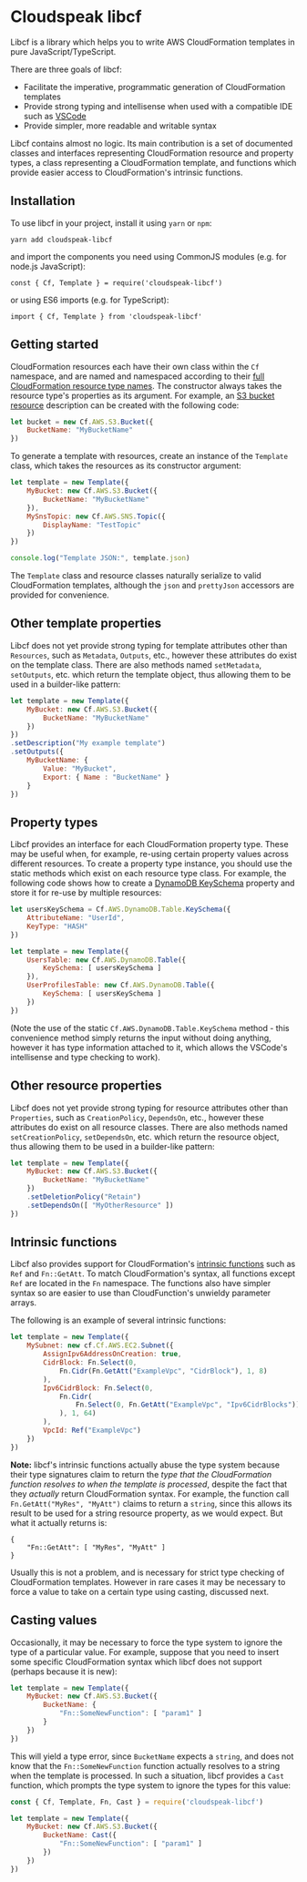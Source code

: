 # Cloudspeak libcf

Libcf is a library which helps you to write AWS CloudFormation templates in pure JavaScript/TypeScript.

There are three goals of libcf:

* Facilitate the imperative, programmatic generation of CloudFormation templates
* Provide strong typing and intellisense when used with a compatible IDE such as [VSCode](https://code.visualstudio.com/)
* Provide simpler, more readable and writable syntax

Libcf contains almost no logic.  Its main contribution is a set of documented classes and interfaces representing CloudFormation resource and property types, a class representing a CloudFormation template, and functions which provide easier access to CloudFormation's intrinsic functions.

## Installation

To use libcf in your project, install it using `yarn` or `npm`:

```
yarn add cloudspeak-libcf
```

and import the components you need using CommonJS modules (e.g. for node.js JavaScript):

```
const { Cf, Template } = require('cloudspeak-libcf')
```

or using ES6 imports (e.g. for TypeScript):

```
import { Cf, Template } from 'cloudspeak-libcf'
```

## Getting started

CloudFormation resources each have their own class within the `Cf` namespace, and are named and namespaced according to their [full CloudFormation resource type names](https://docs.aws.amazon.com/AWSCloudFormation/latest/UserGuide/aws-template-resource-type-ref.html).  The constructor always takes the resource type's properties as its argument.  For example, an [S3 bucket resource](https://docs.aws.amazon.com/AWSCloudFormation/latest/UserGuide/aws-properties-s3-bucket.html) description can be created with the following code:

```javascript
let bucket = new Cf.AWS.S3.Bucket({
    BucketName: "MyBucketName"
})
```

To generate a template with resources, create an instance of the `Template` class, which takes the resources as its constructor argument:

```javascript
let template = new Template({
    MyBucket: new Cf.AWS.S3.Bucket({
        BucketName: "MyBucketName"
    }),
    MySnsTopic: new Cf.AWS.SNS.Topic({
        DisplayName: "TestTopic"
    })
})

console.log("Template JSON:", template.json)
```

The `Template` class and resource classes naturally serialize to valid CloudFormation templates, although the `json` and `prettyJson` accessors are provided for convenience.


## Other template properties

Libcf does not yet provide strong typing for template attributes other than `Resources`, such as `Metadata`, `Outputs`, etc., however these attributes do exist on the template class.  There are also methods named `setMetadata`, `setOutputs`, etc. which return the template object, thus allowing them to be used in a builder-like pattern:

```javascript
let template = new Template({
    MyBucket: new Cf.AWS.S3.Bucket({
        BucketName: "MyBucketName"
    })
})
.setDescription("My example template")
.setOutputs({
    MyBucketName: {
        Value: "MyBucket",
        Export: { Name : "BucketName" }
    }
})
```

## Property types

Libcf provides an interface for each CloudFormation property type.  These may be useful when, for example, re-using certain property values across different resources.  To create a property type instance, you should use the static methods which exist on each resource type class.  For example, the following code shows how to create a [DynamoDB KeySchema](https://docs.aws.amazon.com/AWSCloudFormation/latest/UserGuide/aws-properties-dynamodb-keyschema.html) property and store it for re-use by multiple resources:

```javascript
let usersKeySchema = Cf.AWS.DynamoDB.Table.KeySchema({
    AttributeName: "UserId",
    KeyType: "HASH"
})

let template = new Template({
    UsersTable: new Cf.AWS.DynamoDB.Table({
        KeySchema: [ usersKeySchema ]
    }),
    UserProfilesTable: new Cf.AWS.DynamoDB.Table({
        KeySchema: [ usersKeySchema ]
    })
})
```

(Note the use of the static `Cf.AWS.DynamoDB.Table.KeySchema` method - this convenience method simply returns the input without doing anything, however it has type information attached to it, which allows the VSCode's intellisense and type checking to work).

## Other resource properties

Libcf does not yet provide strong typing for resource attributes other than `Properties`, such as `CreationPolicy`, `DependsOn`, etc., however these attributes do exist on all resource classes.  There are also methods named `setCreationPolicy`, `setDependsOn`, etc. which return the resource object, thus allowing them to be used in a builder-like pattern:

```javascript
let template = new Template({
    MyBucket: new Cf.AWS.S3.Bucket({
        BucketName: "MyBucketName"
    })
    .setDeletionPolicy("Retain")
    .setDependsOn([ "MyOtherResource" ])
})
```

## Intrinsic functions

Libcf also provides support for CloudFormation's [intrinsic functions](https://docs.aws.amazon.com/AWSCloudFormation/latest/UserGuide/intrinsic-function-reference.html) such as `Ref` and `Fn::GetAtt`.  To match CloudFormation's syntax, all functions except `Ref` are located in the `Fn` namespace.  The functions also have simpler syntax so are easier to use than CloudFunction's unwieldy parameter arrays.

The following is an example of several intrinsic functions:

```javascript
let template = new Template({
    MySubnet: new cf.Cf.AWS.EC2.Subnet({
        AssignIpv6AddressOnCreation: true,
        CidrBlock: Fn.Select(0,
            Fn.Cidr(Fn.GetAtt("ExampleVpc", "CidrBlock"), 1, 8)
        ),
        Ipv6CidrBlock: Fn.Select(0,
            Fn.Cidr(
                Fn.Select(0, Fn.GetAtt("ExampleVpc", "Ipv6CidrBlocks"))
            ), 1, 64)
        ),
        VpcId: Ref("ExampleVpc")
    })
})
```

**Note:** libcf's intrinsic functions actually abuse the type system because their type signatures claim to return the *type that the CloudFormation function resolves to when the template is processed*, despite the fact that they _actually_ return CloudFormation syntax.  For example, the function call `Fn.GetAtt("MyRes", "MyAtt")` claims to return a `string`, since this allows its result to be used for a string resource property, as we would expect.  But what it actually returns is:

```
{
    "Fn::GetAtt": [ "MyRes", "MyAtt" ]
}
```

Usually this is not a problem, and is necessary for strict type checking of CloudFormation templates.  However in rare cases it may be necessary to force a value to take on a certain type using casting, discussed next.

## Casting values

Occasionally, it may be necessary to force the type system to ignore the type of a particular value.  For example, suppose that you need to insert some specific CloudFormation syntax which libcf does not support (perhaps because it is new):

```javascript
let template = new Template({
    MyBucket: new Cf.AWS.S3.Bucket({
        BucketName: {
            "Fn::SomeNewFunction": [ "param1" ]
        }
    })
})
```

This will yield a type error, since `BucketName` expects a `string`, and does not know that the `Fn::SomeNewFunction` function actually resolves to a string when the template is processed.  In such a situation, libcf provides a `Cast` function, which prompts the type system to ignore the types for this value:

```javascript
const { Cf, Template, Fn, Cast } = require('cloudspeak-libcf')

let template = new Template({
    MyBucket: new Cf.AWS.S3.Bucket({
        BucketName: Cast({
            "Fn::SomeNewFunction": [ "param1" ]
        })
    })
})
```
